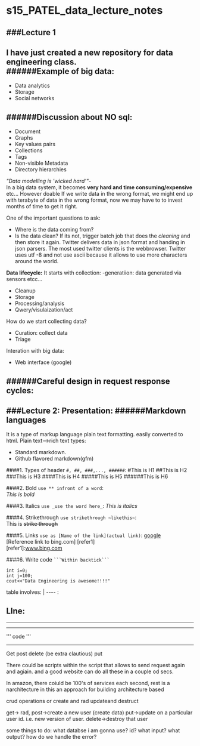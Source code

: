 # s15_PATEL_data_lecture_notes

###Lecture 1  
---
I have just created a new repository for data engineering class.  
######**Example of big data**:  
---
* Data analytics  
* Storage  
* Social networks  

######**Discussion about NO sql**:  
---
* Document
* Graphs
* Key values pairs
* Collections
* Tags
* Non-visible Metadata
* Directory hierarchies

_"Data modelling is 'wicked hard'"_-  
In a big data system, it becomes **very hard and time consuming/expensive** etc... However doable
If we write data in the wrong format, we might end up with terabyte of data in the wrong format, now we may have to to invest months of time to get it right.

One of the important questions to ask:  
* Where is the data coming from?
* Is the data clean?
If its not, trigger batch job that does the _cleaning_ and then store it again.
Twitter delivers data in json format and handing in json parsers.
The most used twitter clients is the webbrowser. Twitter uses utf -8 and not use ascii because it allows to use more characters around the world.

**Data lifecycle:**
It starts with collection:
-generatiion: data generated via sensors etcc...
* Cleanup
* Storage
* Processing/analysis
* Qwery/visulaization/act

How do we start collecting data?
* Curation: collect data
* Triage

Interation with big data:  
* Web interface (google)

######Careful design in request response cycles:  
---
###Lecture 2:
Presentation:
######Markdown languages
-------
It is a type of markup language plain text formatting. easily converted to html. Plain text-->rich text types:
* Standard markdown.
* Github flavored markdown(gfm)

####1. Types of header `#, ##, ###,..., ######`:
#This is H1
##This is H2
###This is H3
####This is H4
#####This is H5
######This is H6

####2. Bold `use ** infront of a word`:  
*This is bold*

####3. Italics `use _use the word here_`: 
_This is italics_

####4. Strikethrough `use strikethrough ~likethis~`:  
This is ~~strike through~~

####5. Links `use as [Name of the link](actual link)`:
[google](www.google.com)  
[Reference link to bing.com] [refer1]  
[refer1]:www.bing.com

####6. Write code ` ```Within backtick```  `
```
int i=0;
int j=100;
cout<<"Data Engineering is awesome!!!!"
```

table involves:
| ---- :


LIne:
---
***
___

''' code '''

--------------
Get
post
delete (be extra clautious)
put

There could be scripts within the script that allows to send request again and agiain. and a good website can do all these in a couple od secs.


In amazon, there coiuld be 100's of services each second, 
rest is a narchitecture in this an approach for building architecture based

crud operations or create and rad updateand destruct


get-> rad,
post->create a new user (create data)
put->update on a particular user id. i.e. new version of user.
delete->destroy that user

some things to do:
what databse i am gonna use?
id?
what input?
what output?
how do we handle the error?




